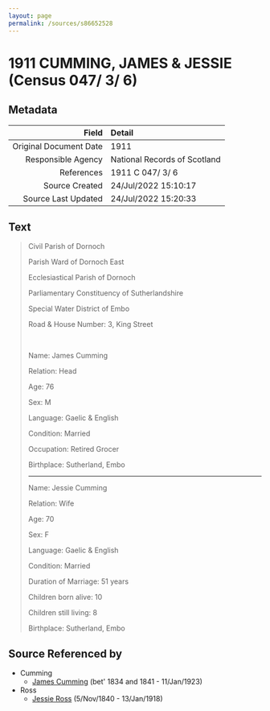 ```yaml
---
layout: page
permalink: /sources/s86652528
---
```


# 1911 CUMMING, JAMES & JESSIE (Census 047/ 3/ 6)

## Metadata

Field | Detail
---:|:---
Original Document Date | 1911
Responsible Agency | National Records of Scotland
References | 1911 C 047/ 3/ 6
Source Created | 24/Jul/2022 15:10:17
Source Last Updated | 24/Jul/2022 15:20:33

## Text

> Civil Parish of Dornoch
>
> Parish Ward of Dornoch East
>
> Ecclesiastical Parish of Dornoch
>
> Parliamentary Constituency of Sutherlandshire
>
> Special Water District of Embo
>
> Road & House Number: 3, King Street
>
> <br/>
>
> Name: James Cumming
>
> Relation: Head
>
> Age: 76
>
> Sex: M
>
> Language: Gaelic & English
>
> Condition: Married
>
> Occupation: Retired Grocer
>
> Birthplace: Sutherland, Embo
>
> ---
>
> Name: Jessie Cumming
>
> Relation: Wife
>
> Age: 70
>
> Sex: F
>
> Language: Gaelic & English
>
> Condition: Married
>
> Duration of Marriage: 51 years
>
> Children born alive: 10
>
> Children still living: 8
>
> Birthplace: Sutherland, Embo
>

## Source Referenced by

* Cumming
  * [James Cumming](../people/@66384942@-james-cumming-b1834~1841-d1923-1-11.md) (bet' 1834 and 1841 - 11/Jan/1923)
* Ross
  * [Jessie Ross](../people/@60546968@-jessie-ross-b1840-11-5-d1918-1-13.md) (5/Nov/1840 - 13/Jan/1918)
